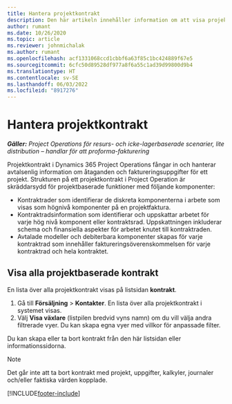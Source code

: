 ```yaml
---
title: Hantera projektkontrakt
description: Den här artikeln innehåller information om att visa projektbaserad kontrakt.
author: rumant
ms.date: 10/26/2020
ms.topic: article
ms.reviewer: johnmichalak
ms.author: rumant
ms.openlocfilehash: acf1331068ccd1cbbf6a63f85c1bc424889f67e5
ms.sourcegitcommit: 6cfc50d89528df977a8f6a55c1ad39d99800d9b4
ms.translationtype: HT
ms.contentlocale: sv-SE
ms.lasthandoff: 06/03/2022
ms.locfileid: "8917276"
---
```

# <a name="manage-project-contracts"></a>Hantera projektkontrakt

_**Gäller:** Project Operations för resurs- och icke-lagerbaserade scenarier, lite distribution – handlar för att proforma-fakturering_

Projektkontrakt i Dynamics 365 Project Operations fångar in och hanterar avtalsenlig information om åtaganden och faktureringsuppgifter för ett projekt. Strukturen på ett projektkontrakt i Project Operation är skräddarsydd för projektbaserade funktioner med följande komponenter:

- Kontraktrader som identifierar de diskreta komponenterna i arbete som visas som högnivå komponenter på en projektfaktura.
- Kontraktradsinformation som identifierar och uppskattar arbetet för varje hög nivå komponent eller kontraktsrad. Uppskattningen inkluderar schema och finansiella aspekter för arbetet knutet till kontraktraden.
- Avtalade modeller och debiterbara komponenter skapas för varje kontraktrad som innehåller faktureringsöverenskommelsen för varje kontraktrad och hela kontraktet.

## <a name="view-all-project-based-contracts"></a>Visa alla projektbaserade kontrakt

En lista över alla projektkontrakt visas på listsidan **kontrakt**. 

1. Gå till **Försäljning** > **Kontakter**. En lista över alla projektkontrakt i systemet visas. 
2. Välj **Visa växlare** (listpilen bredvid vyns namn) om du vill välja andra filtrerade vyer. Du kan skapa egna vyer med villkor för anpassade filter.

Du kan skapa eller ta bort kontrakt från den här listsidan eller informationssidorna.

> [!NOTE]
> Det går inte att ta bort kontrakt med projekt, uppgifter, kalkyler, journaler och/eller faktiska värden kopplade. 


[!INCLUDE[footer-include](../../includes/footer-banner.md)]
